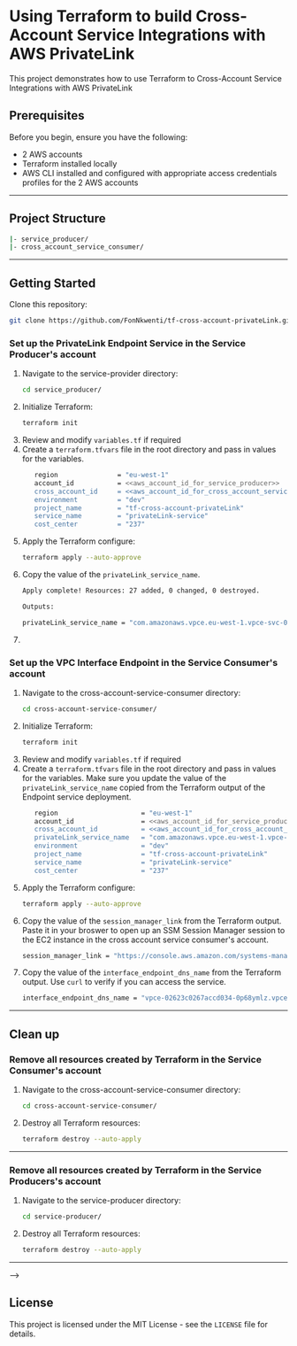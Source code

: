 # Using Terraform to build Cross-Account Service Integrations with AWS PrivateLink
This project demonstrates how to use Terraform to Cross-Account Service Integrations with AWS PrivateLink

## Prerequisites
Before you begin, ensure you have the following:

- 2 AWS accounts
- Terraform installed locally
- AWS CLI installed and configured with appropriate access credentials profiles for the 2 AWS accounts

<!-- ## Architecture
![Diagram](private-rest-api-part2-white.webp) -->

---

## Project Structure
```bash
|- service_producer/
|- cross_account_service_consumer/
```
---
## Getting Started

Clone this repository:

   ```bash
   git clone https://github.com/FonNkwenti/tf-cross-account-privateLink.git
   ```


### Set up the PrivateLink Endpoint Service in the Service Producer's account
1. Navigate to the service-provider directory:
   ```bash
   cd service_producer/
   ```
2. Initialize Terraform:
   ```bash
   terraform init
   ```
3. Review and modify `variables.tf` if required
4. Create a `terraform.tfvars` file in the root directory and pass in values for the variables.
   ```bash
      region               = "eu-west-1"
      account_id           = <<aws_account_id_for_service_producer>>
      cross_account_id     = <<aws_account_id_for_cross_account_service_consumer>>
      environment          = "dev"
      project_name         = "tf-cross-account-privateLink"
      service_name         = "privateLink-service"
      cost_center          = "237"
   ```
5. Apply the Terraform configure:
   ```bash
   terraform apply --auto-approve
   ```
6. Copy the value of the `privateLink_service_name`. 
   ```bash
   Apply complete! Resources: 27 added, 0 changed, 0 destroyed.

   Outputs:

   privateLink_service_name = "com.amazonaws.vpce.eu-west-1.vpce-svc-058a2bf106bf77968"

   ```
7.   


### Set up the VPC Interface Endpoint in the Service Consumer's account
1. Navigate to the cross-account-service-consumer directory:
   ```bash
   cd cross-account-service-consumer/
   ```
2. Initialize Terraform:
   ```bash
   terraform init
   ```
3. Review and modify `variables.tf` if required
4. Create a `terraform.tfvars` file in the root directory and pass in values for the variables. Make sure you update the value of the `privateLink_service_name` copied from the Terraform output of the Endpoint service deployment.
   ```bash
      region                     = "eu-west-1"
      account_id                 = <<aws_account_id_for_service_producer>>
      cross_account_id           = <<aws_account_id_for_cross_account_service_consumer>>
      privateLink_service_name   = "com.amazonaws.vpce.eu-west-1.vpce-svc-0aa398ea0d6f8741a"
      environment                = "dev"
      project_name               = "tf-cross-account-privateLink"
      service_name               = "privateLink-service"
      cost_center                = "237"
   ```
5. Apply the Terraform configure:
   ```bash
   terraform apply --auto-approve
   ```
6. Copy the value of the `session_manager_link` from the Terraform output. Paste it in your broswer to open up an SSM Session Manager session to the EC2 instance in the cross account service consumer's account. 
   ```bash
   session_manager_link = "https://console.aws.amazon.com/systems-manager/session-manager/i-079d5d8918970a57a"

   ```
7. Copy the value of the `interface_endpoint_dns_name` from the Terraform output. Use `curl` to verify if you can access the service.   
   ```bash
   interface_endpoint_dns_name = "vpce-02623c0267accd034-0p68ymlz.vpce-svc-058a2bf106bf77968.eu-west-1.vpce.amazonaws.com"

   ```




---

## Clean up

### Remove all resources created by Terraform in the Service Consumer's account
1. Navigate to the cross-account-service-consumer directory:
   ```bash
   cd cross-account-service-consumer/
   ```
2. Destroy all Terraform resources:
   ```bash
   terraform destroy --auto-apply
   ```
---
### Remove all resources created by Terraform in the Service Producers's account
1. Navigate to the service-producer directory:
   ```bash
   cd service-producer/
   ```
2. Destroy all Terraform resources:
   ```bash
   terraform destroy --auto-apply
   ```
---

<!-- ## Tutorial
[Private Serverless REST API with API Gateway: Lambda, DynamoDB, VPC Endpoints & Terraform - Part 1](https://www.serverlessguru.com/blog/private-serverless-rest-api-with-api-gateway-lambda-dynamodb-vpc-endpoints-terraform---part-1) --> -->

## License

This project is licensed under the MIT License - see the `LICENSE` file for details.
